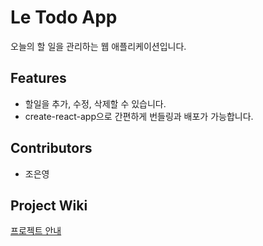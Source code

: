 # Le Todo App

오늘의 할 일을 관리하는 웹 애플리케이션입니다.

## Features

- 할일을 추가, 수정, 삭제할 수 있습니다.
- create-react-app으로 간편하게 번들링과 배포가 가능합니다.

## Contributors

- 조은영

## Project Wiki

[프로젝트 안내](https://young98.notion.site/ae39a6b526024579b5a74a54ef36f7b0)
